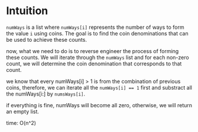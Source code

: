 # Intuition

`numWays` is a list where `numWays[i]` represents the number of ways to form the value `i` using coins. The goal is to find the coin denominations that can be used to achieve these counts.

now, what we need to do is to reverse engineer the process of forming these counts. We will iterate through the `numWays` list and for each non-zero count, we will determine the coin denomination that corresponds to that count.

we know that every numWays[i] > 1 is from the combination of previous coins, therefore, we can iterate all the `numWays[i] == 1` first and substract all the numWays[i:] by `numsWays[i]`.

if everything is fine, numWays will become all zero, otherwise, we will return an empty list.


time: O(n^2)

